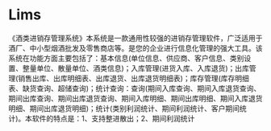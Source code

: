 # Lims
 《酒类进销存管理系统》本系统是一款通用性较强的进销存管理软件，广泛适用于酒厂、中小型烟酒批发及零售商店等。是您的企业进行信息化管理的强大工具。该系统在功能方面主要包括了：基本信息(单位信息、供应商、客户信息、类别设置、整量单位、散量单位、酒类信息)；入库管理(进货入库、入库退货)；出库管理(销售出库、出库明细表、出库退货、出库退货明细表)；库存管理(库存明细表、缺货查询、超储查询)；统计查询：查询(期间入库查询、期间入库退货查询、期间出库查询、期间出库退货查询、期间入库明细、期间出库明细、期间入库退货明细、期间出库退货明细)；统计(类别利润统计、期间利润统计、客户期间统计)。本软件的特点是：1、支持整进散出；2、期间利润统计
